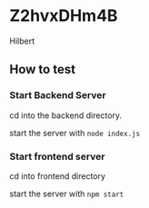 # Z2hvxDHm4B
Hilbert

## How to test

### Start Backend Server

cd into the backend directory.

start the server with `node index.js`



### Start frontend server

cd into frontend directory

start the server with `npm start`
